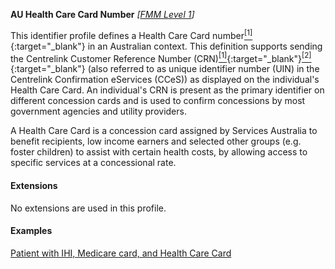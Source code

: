 **AU Health Care Card Number**  *[[FMM Level 1](guidance.html)]*

This identifier profile defines a Health Care Card number[<sup>[1]</sup>](https://www.servicesaustralia.gov.au/individuals/services/centrelink/health-care-card){:target="_blank"} in an Australian context. This definition supports sending the Centrelink Customer Reference Number (CRN)[<sup>[1]</sup>](https://www.servicesaustralia.gov.au/individuals/subjects/centrelink-customer-reference-number-crn){:target="_blank"}[<sup>[2]</sup>](http://meteor.aihw.gov.au/content/index.phtml/itemId/690579){:target="_blank"} (also referred to as unique identifier number (UIN) in the Centrelink Confirmation eServices (CCeS)) as displayed on the individual's Health Care Card. An individual's CRN is present as the primary identifier on different concession cards and is used to confirm concessions by most government agencies and utility providers. 

A Health Care Card is a concession card assigned by Services Australia to benefit recipients, low income earners and selected other groups (e.g. foster children) to assist with certain health costs, by allowing access to specific services at a concessional rate.


#### Extensions

No extensions are used in this profile.


#### Examples

[Patient with IHI, Medicare card, and Health Care Card](Patient-example0.html)